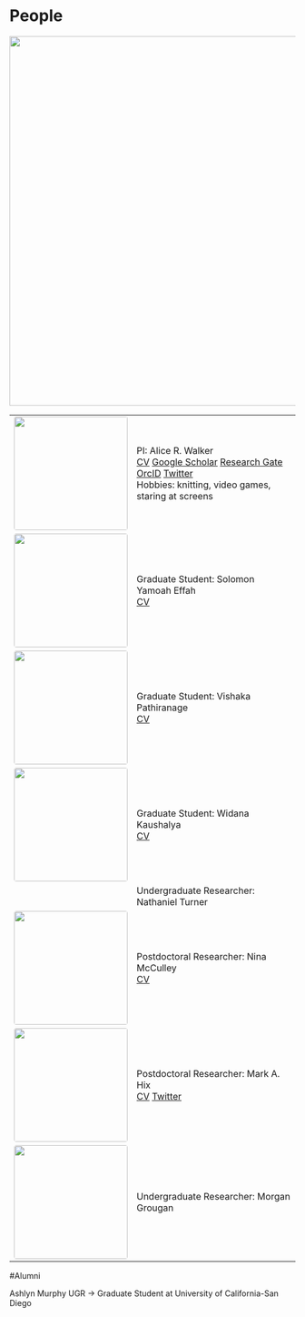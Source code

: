 # People

<image src="/images/group_molecule.jpg" onmouseover="image.src='/images/group_silly.jpg'" onmouseout="image.src='/images/group_molecule.jpg" style="width: 650px">

<table>
<tr>
  <td width="25%">
  <center>
  <image src="/images/arw_profile_pic.jpg" position="center" style="border-radius: 4px; width: 200px">
  </center>
  </td>
  <td>
  PI: Alice R. Walker <br>
  <a href="/pdf/alicerwalker_cv_2022.pdf">CV</a> 
  <a href="https://scholar.google.com/citations?user=2tmkmrkAAAAJ&hl=en">Google Scholar</a>
  <a href="https://www.researchgate.net/profile/Alice-Walker-12">Research Gate</a>
  <a href="https://orcid.org/0000-0002-8617-3425">OrcID</a>
  <a href="https://twitter.com/arwalker_on_gpu">Twitter</a>
  <br>
  Hobbies: knitting, video games, staring at screens
  </td>
</tr>
<tr>
  <td width="25%">
  <center>
  <image src="/images/solomon_profile.jpg" position="center"  style="border-radius: 4px; width: 200px">
  </center>
  </td>
  <td>
  Graduate Student: Solomon Yamoah Effah <br>
  <a href="/pdf/solomon_cv_2022.pdf">CV</a>
  </td>
</tr>
<tr>
  <td width="25%">
  <center>
  <image src="/images/vishaka_profile.jpg" position="center"  style="border-radius: 4px; width: 200px">
  </center>
  </td>
  <td>
  Graduate Student: Vishaka Pathiranage<br>
  <a href="/pdf/vishaka_cv_2022.pdf">CV</a>
  </td>
</tr>
<tr>
  <td width="25%">
  <center>
  <image src="/images/widana_profile.jpg" position="center"  style="border-radius: 4px; width: 200px">
  </center>
  </td>
  <td>
  Graduate Student: Widana Kaushalya <br>
  <a href="/pdf/widana_cv_2021.pdf">CV</a>
  </td>
</tr>
<tr>
  <td width="25%">
  </td>
  <td>
  Undergraduate Researcher: Nathaniel Turner <br>
  </td>
</tr>
<tr>
  <td width="25%">
  <center>
  <image src="/images/nina_profile.jpg" position="center"  style="border-radius: 4px; width: 200px">
  </center>
  </td>
  <td>
  Postdoctoral Researcher: Nina McCulley <br>
  <a href="/pdf/nina_cv_2022.pdf">CV</a>
  </td>
</tr>
<tr>
  <td width="25%">
  <center>
  <image src="/images/mark_profile.jpg" position="center"  style="border-radius: 4px; width: 200px">
  </center>
  </td>
  <td>
  Postdoctoral Researcher: Mark A. Hix <br>
  <a href="/pdf/mark_cv_2022.pdf">CV</a>
  <a href="https://twitter.com/markahix">Twitter</a>
  </td>
</tr>
<tr>
  <td width="25%">
  <center>
  <image src="/images/morgan_profile.jpg" position="center"  style="border-radius: 4px; width: 200px">
  </center>
  </td>
  <td>
  Undergraduate Researcher: Morgan Grougan <br>
  </td>
</tr>
</table>

#Alumni

Ashlyn Murphy UGR -> Graduate Student at University of California-San Diego
